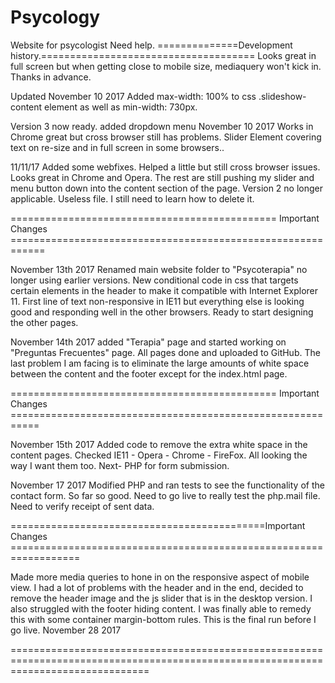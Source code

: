 # Psycology
Website for psycologist
Need help.
==============Development history.=====================================
Looks great in full screen but when getting close to mobile size, mediaquery won't kick in. Thanks in advance.

Updated November 10 2017 
Added max-width: 100% to css .slideshow-content element as well as min-width: 730px.

Version 3 now ready. added dropdown menu November 10 2017
Works in Chrome great but cross browser still has problems. Slider Element covering text on re-size and in full screen in some browsers..

11/11/17 Added some webfixes. Helped a little but still cross browser issues. Looks great in Chrome and Opera. The rest are still pushing my slider and menu button down into the content section of the page.
Version 2 no longer applicable. Useless file. I still need to learn how to delete it. 

============================================== Important Changes ============================================================

November 13th 2017 
Renamed main website folder to "Psycoterapia" no longer using earlier versions. New conditional code in css that targets certain elements in the header to make it compatible with Internet Explorer 11. First line of text non-responsive in IE11 but everything else is looking good and responding well in the other browsers. Ready to start designing the other pages. 

November 14th 2017 added "Terapia" page and started working on "Preguntas Frecuentes" page.
All pages done and uploaded to GitHub. The last problem I am facing is to eliminate the large amounts of white space between the content and the footer except for the index.html page. 

============================================== Important Changes ===========================================================

November 15th 2017
Added code to remove the extra white space in the content pages. Checked IE11 - Opera - Chrome - FireFox. All looking the way I want them too.  Next- PHP for form submission.

November 17 2017 
Modified PHP and ran tests to see the functionality of the contact form. So far so good. Need to go live to really test the php.mail file. Need to verify receipt of sent data. 


============================================Important Changes ==================================================================

Made more media queries to hone in on the responsive aspect of mobile view. I had a lot of problems with the header and in the end, decided to remove the header image and the js slider that is in the desktop version. I also struggled with the footer hiding content. I was finally able to remedy this with some container margin-bottom rules. This is the final run before I go live.  November 28 2017

====================================================================================================================================
